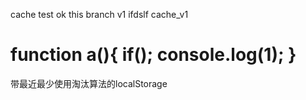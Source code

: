 cache test ok
this branch v1
ifdslf
cache_v1

function a(){
	if();
	console.log(1);
}
=====

带最近最少使用淘汰算法的localStorage
